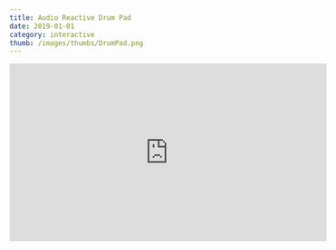 ```yaml
---
title: Audio Reactive Drum Pad
date: 2019-01-01
category: interactive
thumb: /images/thumbs/DrumPad.png
---
```


<iframe width="560" height="315" src="https://www.youtube.com/embed/8MUhB41oi88" frameborder="0" allow="accelerometer; autoplay; encrypted-media; gyroscope; picture-in-picture" allowfullscreen></iframe>
